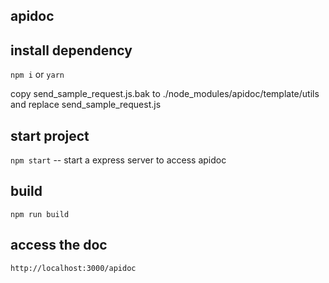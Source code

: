 ## apidoc



## install dependency



`npm i` or `yarn`

copy send_sample_request.js.bak to ./node_modules/apidoc/template/utils and replace send_sample_request.js

## start project

`npm start` -- start a express server to access apidoc

## build

`npm run build`

## access the doc

`http://localhost:3000/apidoc`

